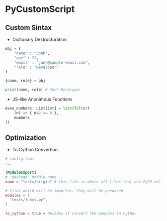 # PyCustomScript

## Custom Sintax

- Dictionary Destructuration
```py
obj = {
    "name" : "Jonh",
    "age" : 21,
    "email" : "jonh@sample-email.com",
    "role" : "Developer"
}

{name, role} = obj

print(name, role) # Jonh Developer
```
- JS-like Anonimous Functions
```py
even_numbers: List[int] = list(filter(
    (n) => { n%2 == 0 },
    numbers
))
```
## Optimization
- To Cython Convertion. 
```toml
# config.toml
...

[ModuleImport]
# "package" module name
name = "tests/origin" # this file is where all files that use PyCS will be imported

# files which will be importar; they will be prepared
modules = [
  "tests/funcs.py",
]

to_cython = true # decides if convert the modules to cython
```
